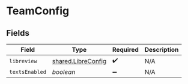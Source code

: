 # TeamConfig


## Fields

| Field                                                           | Type                                                            | Required                                                        | Description                                                     |
| --------------------------------------------------------------- | --------------------------------------------------------------- | --------------------------------------------------------------- | --------------------------------------------------------------- |
| `libreview`                                                     | [shared.LibreConfig](../../../sdk/models/shared/libreconfig.md) | :heavy_check_mark:                                              | N/A                                                             |
| `textsEnabled`                                                  | *boolean*                                                       | :heavy_minus_sign:                                              | N/A                                                             |